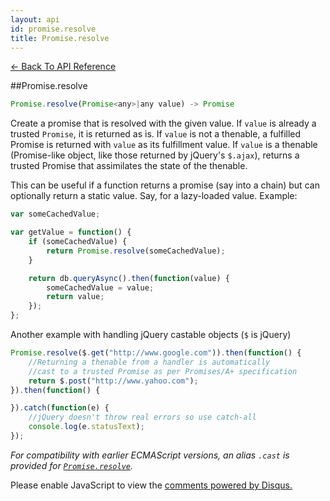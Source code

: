 ```yaml
---
layout: api
id: promise.resolve
title: Promise.resolve
---
```



[← Back To API Reference](/docs/api-reference.html)
<div class="api-code-section"><markdown>
##Promise.resolve

```js
Promise.resolve(Promise<any>|any value) -> Promise
```


Create a promise that is resolved with the given value. If `value` is already a trusted `Promise`, it is returned as is. If `value` is not a thenable, a fulfilled Promise is returned with `value` as its fulfillment value. If `value` is a thenable (Promise-like object, like those returned by jQuery's `$.ajax`), returns a trusted Promise that assimilates the state of the thenable.

This can be useful if a function returns a promise (say into a chain) but can optionally return a static value. Say, for a lazy-loaded value. Example:

```js
var someCachedValue;

var getValue = function() {
    if (someCachedValue) {
        return Promise.resolve(someCachedValue);
    }

    return db.queryAsync().then(function(value) {
        someCachedValue = value;
        return value;
    });
};
```

Another example with handling jQuery castable objects (`$` is jQuery)

```js
Promise.resolve($.get("http://www.google.com")).then(function() {
    //Returning a thenable from a handler is automatically
    //cast to a trusted Promise as per Promises/A+ specification
    return $.post("http://www.yahoo.com");
}).then(function() {

}).catch(function(e) {
    //jQuery doesn't throw real errors so use catch-all
    console.log(e.statusText);
});
```

*For compatibility with earlier ECMAScript versions, an alias `.cast` is provided for [`Promise.resolve`](.).*
</markdown></div>

<div id="disqus_thread"></div>
<script type="text/javascript">
    var disqus_title = "Promise.resolve";
    var disqus_shortname = "bluebirdjs";
    var disqus_identifier = "disqus-id-promise.resolve";

    (function() {
        var dsq = document.createElement("script"); dsq.type = "text/javascript"; dsq.async = true;
        dsq.src = "//" + disqus_shortname + ".disqus.com/embed.js";
        (document.getElementsByTagName("head")[0] || document.getElementsByTagName("body")[0]).appendChild(dsq);
    })();
</script>
<noscript>Please enable JavaScript to view the <a href="https://disqus.com/?ref_noscript" rel="nofollow">comments powered by Disqus.</a></noscript>
